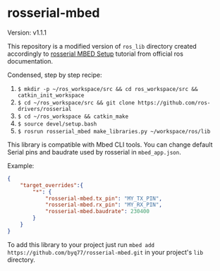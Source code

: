 # rosserial-mbed

Version: v1.1.1

This repository is a modified version of `ros_lib` directory created accordingly to [rosserial MBED Setup](http://wiki.ros.org/rosserial_mbed/Tutorials/rosserial_mbed%20Setup) tutorial from official ros documentation.

Condensed, step by step recipe:
1. `$ mkdir -p ~/ros_workspace/src && cd ros_workspace/src && catkin_init_workspace`
2. `$ cd ~/ros_workspace/src && git clone https://github.com/ros-drivers/rosserial`
3. `$ cd ~/ros_workspace && catkin_make` 
4. `$ source devel/setup.bash`
5. `$ rosrun rosserial_mbed make_libraries.py ~/workspace/ros/lib`

This library is compatible with Mbed CLI tools. You can change default Serial pins and baudrate used by rosserial in `mbed_app.json`. 

Example:

```json
{
    "target_overrides":{
        "*": {
            "rosserial-mbed.tx_pin": "MY_TX_PIN",
            "rosserial-mbed.rx_pin": "MY_RX_PIN",
            "rosserial-mbed.baudrate": 230400
        }
    }
}
```

To add this library to your project just run `mbed add https://github.com/byq77/rosserial-mbed.git` in your project's `lib` directory.
